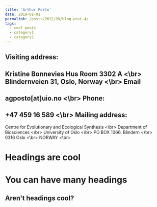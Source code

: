 ```yaml
---
title: 'Arthur Porto'
date: 2019-01-01
permalink: /posts/2012/08/blog-post-4/
tags:
  - cool posts
  - category1
  - category2
---
```


Visiting address: 
------
Kristine Bonnevies Hus Room 3302 A <\br>
Blindernveien 31, Oslo, Norway <\br>
Email
------
agposto[at]uio.no <\br>
Phone:
------ 
+47 459 16 589 <\br>
Mailing address: 
------
Centre for Evolutionary and Ecological Synthesis <\br>
Department of Biosciences <\br>
University of Oslo <\br>
PO BOX 1066, Blindern <\br>
0316 Oslo <\br>
NORWAY <\br>


Headings are cool
======

You can have many headings
======

Aren't headings cool?
------
